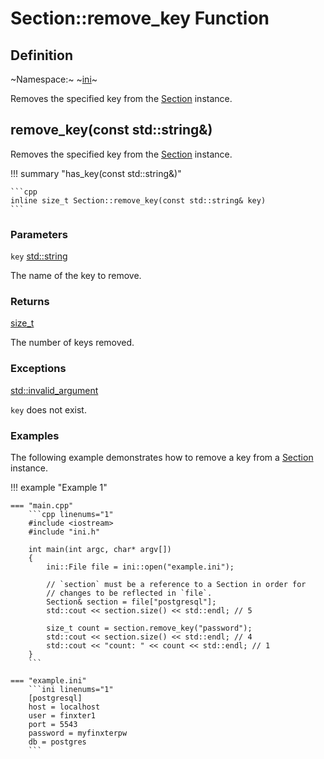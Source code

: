 # Section::remove_key Function

## Definition

~Namespace:~ ~[ini](../../ini_namespace.md)~

Removes the specified key from the [Section](../section.md) instance.

## remove_key(const std::string&)

Removes the specified key from the [Section](../section.md) instance.

!!! summary "has_key(const std::string&)"

    ```cpp
    inline size_t Section::remove_key(const std::string& key)
    ```

### Parameters

`key` [std::string](https://en.cppreference.com/w/cpp/string/basic_string)

The name of the key to remove.

### Returns

[size_t](https://en.cppreference.com/w/c/types/size_t)

The number of keys removed.

### Exceptions

[std::invalid_argument](https://en.cppreference.com/w/cpp/error/invalid_argument)

`key` does not exist.

### Examples

The following example demonstrates how to remove a key from a [Section](../section.md) instance.

!!! example "Example 1"

    === "main.cpp"
        ```cpp linenums="1"
        #include <iostream>
        #include "ini.h"

        int main(int argc, char* argv[])
        {
            ini::File file = ini::open("example.ini");

            // `section` must be a reference to a Section in order for
            // changes to be reflected in `file`.
            Section& section = file["postgresql"];
            std::cout << section.size() << std::endl; // 5

            size_t count = section.remove_key("password");
            std::cout << section.size() << std::endl; // 4
            std::cout << "count: " << count << std::endl; // 1
        }
        ```

    === "example.ini"
        ```ini linenums="1"
        [postgresql]
        host = localhost
        user = finxter1
        port = 5543
        password = myfinxterpw
        db = postgres
        ```